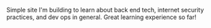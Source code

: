 Simple site I'm building to learn about back end tech, internet security practices, and dev ops in general.  Great learning experience so far!

